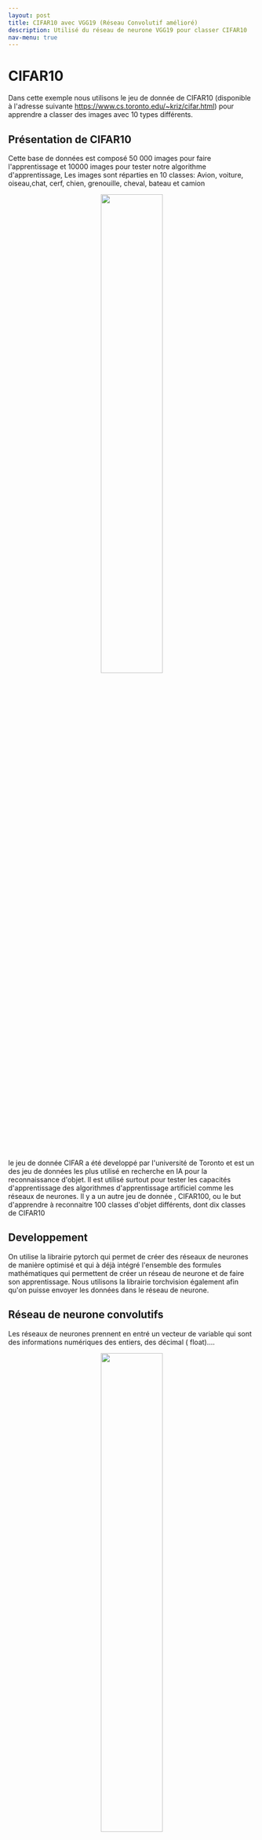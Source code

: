 ```yaml
---
layout: post
title: CIFAR10 avec VGG19 (Réseau Convolutif amélioré)
description: Utilisé du réseau de neurone VGG19 pour classer CIFAR10
nav-menu: true
---
```



# CIFAR10

Dans cette exemple nous utilisons le jeu de donnée de CIFAR10 (disponible à l'adresse suivante https://www.cs.toronto.edu/~kriz/cifar.html) pour apprendre a classer des images avec 10 types différents.

## Présentation de CIFAR10
Cette base de données est composé 50 000 images pour faire l'apprentissage et 10000 images pour tester notre algorithme d'apprentissage, Les images sont réparties en 10 classes:  Avion, voiture, oiseau,chat, cerf, chien, grenouille, cheval, bateau et camion

<p style="text-align:center;"><img src="assets/images/fashion_mnist.png" align="middle"  width="50%" height="50%"/></p>

le jeu de donnée CIFAR a été developpé par l'université de Toronto et est un des jeu de données les plus utilisé en recherche en IA pour la reconnaissance d'objet. Il est utilisé surtout pour tester les capacités d'apprentissage des algorithmes d'apprentissage artificiel comme les réseaux de neurones.
Il y a un autre jeu de donnée , CIFAR100, ou le but d'apprendre à reconnaitre 100 classes d'objet différents, dont dix classes de CIFAR10


## Developpement

On utilise la librairie pytorch qui permet de créer des réseaux de neurones de manière optimisé et qui à déjà intégré l'ensemble des formules mathématiques qui permettent de créer un réseau de neurone et de faire son apprentissage.
Nous utilisons la librairie torchvision également afin qu'on puisse envoyer les données dans le réseau de neurone.

## Réseau de neurone convolutifs

Les réseaux de neurones prennent en entré  un vecteur de variable qui sont des informations numériques des entiers, des décimal ( float)....
<p style="text-align:center;"><img src="assets/images/reseau.gif" align="middle"  width="50%" height="50%"/></p>

Une image est composé de pixel et chaque pixel est  caractérisé par 3 variables, pour le systeme RGB ( rougle vert bleu) qui permet de creer les couleurs. Donc pour passer apprendre a classer des images d'objet il faut donner au réseau de neurone l'ensemble des pixels de l'image. Par exemple pour une image qui fait 64x64pixel, le réseau de neurone a 64x64x3 = 12288 variables en entrée. On a vu avec l'exemple de mnist que cela ne fonctionne pas très bien.

Depuis plusieurs années, il y a eu des recherches pour réduire le nombre de variable que l'on donne au réseau, a la place de donner des images bruts. D'abord parce que avec le nombre de variable en entré le réseau doit etre gigantesque et cela devient difficile a apprendre  sur des ordinateurs normaux. Aussi parce que si l'image change legerement, si un pixel change, alors cela peut completement devenir d'apprendre un modele de réseau de neurone qui  n'est pas capable de de prédire de nouvelle image.

Depuis quelques années des chercheurs on developpé des techniques innovantes qui permettent d'extraire automatiquement des informations des images et utilise des techniques permettant de filtrer les images  pour extraire les  contours des objets, les textures et les couleurs, et combine plusieurs filtre pour chaque filtre des poids sont appris pour permettre d'apprendre les meilleurs filtres qui permettent d'extraire des informations pertinente qui decrivent mieux nos images.

Pour extraire les informations, on  regarde l'image par morceaux par exemple des morceaux de 5x5 pixels et pour chaque morceau on extrait les resultats des filtres
<p style="text-align:center;"><img src="assets/images/cnn.gif" align="middle"  width="50%" height="50%"/></p>


## Plan de tests
Le jeu de donnée CIFAR 10 est constitué d'image  qui sont décrites par des  matrice de taille 32*32*3: de sorte que chaque image est de taille 32*32 pixel et chaque pixel est codé sur 3 variable en RGB ( Rouge Vert Bleu).

Ici Nous avons les résulats de 4 tests:
* D'abord un premier réseau de neurone convolutif qui permet de gerer directement  des images brut et permet d'extraire des variables et information à partir des images
    * on fait le test avec seulement quelques epochs
    * puis en utilisant un  nombre d'epoch important
* Ensuite on teste un deuxième réseau de neurone convolutif avec plus de couche 19 couches qui vont d'abord extraire des informations des images et ensuite faire l'apprentissage.
    * d'abord on test rapidement le réseau de neurone
    * ensuite on test avec d'avantage d'epoch







```python
from torchvision.datasets import CIFAR10
import numpy as np
import matplotlib.pyplot as plt
import torch
import torch.nn as nn
import torchvision.transforms as transforms
import torch.optim as optim
import torchvision.datasets as dsets
from torch.autograd import Variable
import torch.nn.functional as F
from sklearn.metrics import accuracy_score

CUDA = torch.cuda.is_available()
%matplotlib inline
```


```python
# Un objet python pour appliquer des transormation sur les images
transformation = transforms.Compose([
    transforms.ToTensor(), # on va convertir l'image en tenseur ( qui est une matrice à n dimension) de la taille 28x28x1
    transforms.Normalize((0.5, 0.5, 0.5), (0.5, 0.5, 0.5)) # on normalise les couleurs entre 0 et 1
])
CLASSES = ('avion', 'voiture', 'oiseau', 'chat',
           'cerf', 'chien', 'grenouille', 'cheval', 'bateau', 'camion')

# nombre d'image qui sont envoyé en meme temps dans le réseau
taille_batch=64

train_dataset = CIFAR10('./www/data/cifar10', train=False, download=True,
                             transform=transformation)
train_loader = torch.utils.data.DataLoader(train_dataset, batch_size=taille_batch, shuffle=True)

test_dataset = CIFAR10('./www/data/cifar10', train=False, download=True,
                            transform=transformation)
test_loader = torch.utils.data.DataLoader(test_dataset, batch_size=taille_batch, shuffle=True)
```

    Downloading https://www.cs.toronto.edu/~kriz/cifar-10-python.tar.gz to ./www/data/cifar10/cifar-10-python.tar.gz
    Files already downloaded and verified


### Réseau de neurone convolutif simple

On utilise un réseau de neurone avec 2  couche de neurone convolutif et d'abord ** 20**  filtres d'image et ensuite **30** filtre d'image. On applique les filtre pour des  morceaux d'image de  **5 x5x5 ** pixel.
Comme on a des images en couleurs on en entré on a des pixel décrit par **3** varialbe


```python
class Net(nn.Module):
    def __init__(self):
        super(Net, self).__init__()
        # 1ere couche de convolution
        self.conv1 = nn.Conv2d(3, # nombre de variable par pixel
                               20,# nombre de filtre
                               kernel_size=5 # taille du morceau de l'image pour le calcul des filtres
                              )
        self.batchnorm1 = nn.BatchNorm2d(20, affine=True) # permet de faire une moyenne des sortie de la couche
        self.conv2 = nn.Conv2d(20, 30, kernel_size=5) # deuxieme couche de convolution
        self.batchnorm2 = nn.BatchNorm2d(30, affine=True) # deuxleme couche de convolution
        self.fc1 = nn.Linear(750, 100) #couche de reseau de neurone classique avec 750 neurone
        self.fc2 = nn.Linear(100, 10) # couche de 100 neruone

    def forward(self, x):
        """
        Ici on applique la propagation
        """
        x = self.conv1(x)
        x = self.batchnorm1(x)
        x = F.selu(F.max_pool2d(x,2))
        x = F.selu(F.max_pool2d(self.batchnorm2(self.conv2(x)), 2))
        #x = F.selu(F.max_pool2d(self.batchnorm3(self.conv3(x)), 2))
        x = x.view(x.size(0),-1) # on applati la sortie des neurone convolutif
        x = F.selu(self.fc1(x))
        x = F.dropout(x, training=self.training) # dropout sert a ignorer des neurones pendant la propagation:
        # les donnees ne passe pas dans ces neurone et a chaque nouvel epoch on change les neurones qui sont adapter
        # ca sert a eviter de mal apprendre et ca reduit le temps de calcul
        x = self.fc2(x)
        # on renvoi le resultat de 10 variable qui correspond a chaque classe et pour chaque classe on a la probabilite
        # d'appartenir a une classe
        return F.log_softmax(x, dim=1)
```


```python
def apprentissage(epochs=10):
    model = Net()
    if CUDA:
        model = model.cuda()
    model.train()

    loss_fn = nn.NLLLoss()
    optimizer = optim.Adagrad(model.parameters())
    epoch_loss = []
    epoch_accuracy = []
    for epoch in range(epochs):
        batch_loss = []
        for batch_num, (data, targets) in enumerate(train_loader):
            if CUDA:
                data,targets = Variable(data).cuda(), Variable(targets).cuda()
            else:
                data, targets = Variable(data), Variable(targets)
            optimizer.zero_grad()
            output = model(data) #propagation
            loss = loss_fn(output, targets)
            loss.backward() # retropropagation
            optimizer.step() # descente de gradient
            batch_loss.append(loss.data[0])
        epoch_loss.append(sum(batch_loss) / len(batch_loss))
        accuracy = accuracy_score(targets.data.cpu().numpy(), output.data.cpu().numpy().argmax(axis=1))
        epoch_accuracy.append(accuracy)
        if epoch%5 == 0:
            print('Epoch {}:\t erreur {:.4f}\tprecision {:.2%}'.format(epoch, epoch_loss[-1], accuracy))

    return model, epoch_loss,epoch_accuracy
```


```python

def test_model(model):
    # Test le réseau de neurone sur les données test
    print("Test le réseau sur des données test qui n'on jamais été observé par le réseau")
    model.eval() # dans pytorch on met le model de reseau de neurone en mode evaluation pour ne garder que le reseau de neurone
    # deja optimise et
    for i,(data, targets) in  enumerate(test_loader):# on parcours toute les donnees de test
        if CUDA:
            outputs = model(Variable(data).cuda())# on envoiles donnee sur le GPU si on en a un
        else:
            outputs = model(Variable(data).cpu())
        # on garde que la variable de sortie qui a la plus grande probabilite

        log_probs, output_classes = outputs.max(dim=1)
        accuracy = accuracy_score(targets.cpu().numpy(), output_classes.data.cpu().numpy())
        print('Accuracy: {:.2%}'.format(accuracy))
        # on calcul la precision du modele
        fig, axes = plt.subplots(8, 8, figsize=(16, 16))
        # pour toute les images de test on va afficher l'image et la classe qu'il a predi et la probabilité
        # si le réseau de neurone c'est trompe alors on affiche l'image en rouge
        zip_these = axes.ravel(), log_probs.data.exp(), output_classes.data.cpu(), targets, data.cpu().numpy().squeeze()
        for ax, prob, output_class, target, img in zip(*zip_these):
            img = img / 2 + 0.5     # unnormalize
            ax.axis('off')
            if output_class == target:
                ax.imshow(np.transpose(img, (1, 2, 0)) , cmap='gray' if output_class == target else 'autumn')
                ax.set_title('{} {:.1%} '.format(CLASSES[output_class], prob))
            else:
                # comme un pixel est codé sur trois variable R G et B , on prend on met la variable R a 1
                # cela va forder a ce que les image soit toute dans des couleurs de rouge ou des teintes de rouge
                img[0,:,:]=1
                ax.imshow(np.transpose(img, (1, 2, 0)) , cmap='gray' if output_class == target else 'autumn')
                ax.set_title(r'x{} {:.1%}x '.format(CLASSES[output_class], prob))
        plt.show()
        if i>=5:
            break
```


```python
model, epoch_loss,epoch_accuracy = apprentissage(epochs=3)
fig,axes = plt.subplots(1,2, figsize=(16,4))
axes = axes.ravel()
axes[0].plot(epoch_loss)
axes[0].set_xlabel('Epoch')
axes[0].set_title('Erreur')
axes[0].set_ylabel('valeur')

axes[1].plot(epoch_accuracy)
axes[1].set_xlabel('Epoch')
axes[1].set_title('Erreur')
axes[1].set_ylabel('valeur')
plt.show()
```


```python
test_model(model=model)
```

    Test le réseau sur des données test qui n'on jamais été observé par le réseau
    Accuracy: 56.25%



<p style="text-align:center;"><img src="assets/images/cifar10/output_9_1.png"  width="50%" height="50%"/></p>


    Accuracy: 51.56%



<p style="text-align:center;"><img src="assets/images/cifar10/output_9_3.png"  width="50%" height="50%"/></p>


    Accuracy: 51.56%



<p style="text-align:center;"><img src="assets/images/cifar10/output_9_5.png"  width="50%" height="50%"/></p>


    Accuracy: 56.25%



<p style="text-align:center;"><img src="assets/images/cifar10/output_9_7.png"  width="50%" height="50%"/></p>


    Accuracy: 39.06%



<p style="text-align:center;"><img src="assets/images/cifar10/output_9_9.png"  width="50%" height="50%"/></p>


    Accuracy: 65.62%



<p style="text-align:center;"><img src="assets/images/cifar10/output_9_11.png"  width="50%" height="50%"/></p>



```python
model, epoch_loss,epoch_accuracy = apprentissage(epochs=120)
fig,axes = plt.subplots(1,2, figsize=(16,4))
axes = axes.ravel()
axes[0].plot(epoch_loss)
axes[0].set_xlabel('Epoch')
axes[0].set_title('Erreur')
axes[0].set_ylabel('valeur')
```

    /home/nacim/anaconda2/lib/python2.7/site-packages/ipykernel_launcher.py:23: UserWarning: invalid index of a 0-dim tensor. This will be an error in PyTorch 0.5. Use tensor.item() to convert a 0-dim tensor to a Python number


    Epoch 0:	 erreur 1.7954	precision 56.25%
    Epoch 5:	 erreur 1.2533	precision 56.25%
    Epoch 10:	 erreur 1.1037	precision 56.25%
    Epoch 15:	 erreur 0.9972	precision 62.50%
    Epoch 20:	 erreur 0.9234	precision 62.50%
    Epoch 25:	 erreur 0.8563	precision 87.50%
    Epoch 30:	 erreur 0.8091	precision 62.50%
    Epoch 35:	 erreur 0.7531	precision 75.00%
    Epoch 40:	 erreur 0.7089	precision 75.00%
    Epoch 45:	 erreur 0.6816	precision 75.00%
    Epoch 50:	 erreur 0.6452	precision 93.75%
    Epoch 55:	 erreur 0.6113	precision 75.00%
    Epoch 60:	 erreur 0.5778	precision 81.25%
    Epoch 65:	 erreur 0.5564	precision 81.25%
    Epoch 70:	 erreur 0.5247	precision 87.50%
    Epoch 75:	 erreur 0.5106	precision 81.25%
    Epoch 80:	 erreur 0.4786	precision 93.75%
    Epoch 85:	 erreur 0.4575	precision 75.00%
    Epoch 90:	 erreur 0.4369	precision 75.00%
    Epoch 95:	 erreur 0.4178	precision 75.00%
    Epoch 100:	 erreur 0.4065	precision 62.50%
    Epoch 105:	 erreur 0.3813	precision 93.75%
    Epoch 110:	 erreur 0.3740	precision 81.25%
    Epoch 115:	 erreur 0.3478	precision 75.00%



<p style="text-align:center;"><img src="assets/images/cifar10/output_10_2.png"  width="50%" height="50%"/></p>


    Test le réseau sur des données test qui n'on jamais été observé par le réseau
    Accuracy: 98.44%



<p style="text-align:center;"><img src="assets/images/cifar10/output_10_4.png"  width="50%" height="50%"/></p>


    Accuracy: 98.44%



<p style="text-align:center;"><img src="assets/images/cifar10/output_10_6.png"  width="50%" height="50%"/></p>


    Accuracy: 93.75%



<p style="text-align:center;"><img src="assets/images/cifar10/output_10_8.png"  width="50%" height="50%"/></p>


    Accuracy: 95.31%



<p style="text-align:center;"><img src="assets/images/cifar10/output_10_10.png"  width="50%" height="50%"/></p>


    Accuracy: 85.94%



<p style="text-align:center;"><img src="assets/images/cifar10/output_10_12.png"  width="50%" height="50%"/></p>


    Accuracy: 93.75%



<p style="text-align:center;"><img src="assets/images/cifar10/output_10_14.png"  width="50%" height="50%"/></p>



```python
class VGG(nn.Module):
    def __init__(self, vgg_name):
        super(VGG, self).__init__()
        cfg = {
    'VGG11': [64, 'M', 128, 'M', 256, 256, 'M', 512, 512, 'M', 512, 512, 'M'],
    'VGG13': [64, 64, 'M', 128, 128, 'M', 256, 256, 'M', 512, 512, 'M', 512, 512, 'M'],
    'VGG16': [64, 64, 'M', 128, 128, 'M', 256, 256, 256, 'M', 512, 512, 512, 'M', 512, 512, 512, 'M'],
    'VGG19': [64, 64, 'M', 128, 128, 'M', 256, 256, 256, 256, 'M', 512, 512, 512, 512, 'M', 512, 512, 512, 512, 'M'],
}
        self.features = self._make_layers(cfg[vgg_name])
        self.classifier = nn.Linear(512, 10)


    def forward(self, x):
        out = self.features(x) # on extrait les info pour chaque image en fonctions
        #des couches qui ont été defini dans la fonction make layer
        out = out.view(out.size(0), -1)
        # on applique des couches de neurones classique  avec 512 neurones et une fonction d'activation SELU
        out = self.classifier(out)
        out = nn.SELU(out)
        # en sortie il y a 10 neurones  pour chaque neurone on applique une fonction d'activation
        return nn.LogSoftmax(out)

    def _make_layers(self, cfg):
        layers = []
        in_channels = 3
        for x in cfg: # on parcours le tableau qui correspond a le nombre de neurone par couche
            if x == 'M':
                # si dans la list on a un M alors on divise on reduit la taille de l'image par 2
                layers += [nn.MaxPool2d(kernel_size=2, stride=2)]
            else:
                # sinon on creer une nouvelle couche en fonction du nombre de neurone qui est défini dans le tableau cfg
                layers += [nn.Conv2d(in_channels, x, kernel_size=3, padding=1),
                           nn.BatchNorm2d(x),
                           nn.SELU(inplace=True)]
                # chaque couche correspond a une couche de convolution avec x neurones
                # et une couche de batch qui normalisze les valeurs entre les neurones
                # et c'est suivi par l'utilisation d'une fonction d'activation SELU
                in_channels = x
        # on a ajoute une couche qui fait la moyenne des neurones
        layers += [nn.AvgPool2d(kernel_size=1, stride=1)]
        # on retourne l'ensemble des couches qui vont calculer les informations pertinente d'une image
        return nn.Sequential(*layers)

def apprentissage(model, epochs=10):
    if CUDA:
        model = model.cuda()
    model.train()

    loss_fn = nn.NLLLoss() # la fonction d'erreur est modifie ce n'est pas   prediction - y mais une fonction qui prend
    # en compte 10 sortie
    optimizer = optim.Adagrad(model.parameters()) # on utilise une version differente de la descente de gradient
    # Adagrad est un algorithme de descente de gradient qui est améliore la descente gradient en evitant de tomber
    #assurant de reduire au maximum l'erreur
    epoch_loss = [] # on va stocker l'erreur moyenne a chaque epoch
    epoch_accuracy = []#on va stocker la precision moyenne a chaque epoch
    for epoch in range(epochs):
        batch_loss = [] # on stock l'erreur par batch
        for batch_num, (data, targets) in enumerate(train_loader):
            if CUDA:
                data,targets = Variable(data).cuda(), Variable(targets).cuda() # ici on passe ici seulement si on peut
                # lancer le code dans la carte graphique
                # sinon on passe
            else:
                data, targets = Variable(data), Variable(targets)
            # on fait la propagation des donnees dans le reseau
            optimizer.zero_grad()
            output = model(data) #propagation
            # on calcul l'erreur de toutes les images dans le batch
            loss = loss_fn(output, targets)
            # on fait la retropropagation des donnees
            loss.backward() # retropropagation
            # on optimize les poids de tout le reseau de neurone  en fait une descente de gradient avec ADAgrad
            optimizer.step() # descente de gradient
            batch_loss.append(loss.data[0]) # on ajoute dans la liste l'erreur du batch
        epoch_loss.append(sum(batch_loss) / len(batch_loss))# on ajoute l'erreur moyenne
        #on calcule la precision du modele
        accuracy = accuracy_score(targets.data.cpu().numpy(), output.data.cpu().numpy().argmax(axis=1))
        #on ajoute la precision dans la liste
        epoch_accuracy.append(accuracy)
        # on affiche toute les 5 epochs les statistiques
        if epoch%5 == 0:
            print('Epoch {}:\t erreur {:.4f}\tprecision {:.2%}'.format(epoch, epoch_loss[-1], accuracy))
    return model, epoch_loss,epoch_accuracy
```


```python
model_vgg = VGG(vgg_name='VGG19') # on initialise le reseau de neurone
model, epoch_loss,epoch_accuracy = apprentissage(model=model, epochs=100) # on lance l'apprentissage et on reccupere
# les liste d'erreurs et precision pour les afficher, le modele de reseau de neurone qui est appris sera utilise ensuite
fig,axes = plt.subplots(1,2, figsize=(16,4))
axes = axes.ravel()
axes[0].plot(epoch_loss)
axes[0].set_xlabel('Epoch')
axes[0].set_title('Erreur')
axes[0].set_ylabel('valeur')
axes[1].plot(epoch_accuracy)
axes[1].set_xlabel('Epoch')
axes[1].set_title('Precision')
axes[1].set_ylabel('valeur')
plt.show()
```

    /home/nacim/anaconda2/lib/python2.7/site-packages/ipykernel_launcher.py:75: UserWarning: invalid index of a 0-dim tensor. This will be an error in PyTorch 0.5. Use tensor.item() to convert a 0-dim tensor to a Python number


    Epoch 0:	 erreur 1.1433	precision 93.75%
    Epoch 5:	 erreur 0.1177	precision 100.00%
    Epoch 10:	 erreur 0.0844	precision 100.00%
    Epoch 15:	 erreur 0.0693	precision 93.75%
    Epoch 20:	 erreur 0.0655	precision 87.50%
    Epoch 25:	 erreur 0.0548	precision 100.00%
    Epoch 30:	 erreur 0.0545	precision 100.00%
    Epoch 35:	 erreur 0.0506	precision 100.00%
    Epoch 40:	 erreur 0.0500	precision 100.00%
    Epoch 45:	 erreur 0.0451	precision 100.00%
    Epoch 50:	 erreur 0.0397	precision 100.00%
    Epoch 55:	 erreur 0.0394	precision 93.75%
    Epoch 60:	 erreur 0.0435	precision 100.00%
    Epoch 65:	 erreur 0.0354	precision 100.00%
    Epoch 70:	 erreur 0.0453	precision 93.75%
    Epoch 75:	 erreur 0.0361	precision 93.75%
    Epoch 80:	 erreur 0.0350	precision 93.75%
    Epoch 85:	 erreur 0.0317	precision 100.00%
    Epoch 90:	 erreur 0.0342	precision 93.75%
    Epoch 95:	 erreur 0.0288	precision 100.00%



<p style="text-align:center;"><img src="assets/images/cifar10/output_12_2.png"  width="50%" height="50%"/></p>



```python
test_model(model=model)
```

    Test le réseau sur des données test qui n'on jamais été observé par le réseau
    Accuracy: 100.00%



<p style="text-align:center;"><img src="assets/images/cifar10/output_13_1.png"  width="50%" height="50%"/></p>


    Accuracy: 100.00%



<p style="text-align:center;"><img src="assets/images/cifar10/output_13_3.png"  width="50%" height="50%"/></p>


    Accuracy: 100.00%



<p style="text-align:center;"><img src="assets/images/cifar10/output_13_5.png"  width="50%" height="50%"/></p>


    Accuracy: 100.00%



<p style="text-align:center;"><img src="assets/images/cifar10/output_13_7.png"  width="50%" height="50%"/></p>


    Accuracy: 100.00%



<p style="text-align:center;"><img src="assets/images/cifar10/output_13_9.png"  width="50%" height="50%"/></p>


    Accuracy: 100.00%



<p style="text-align:center;"><img src="assets/images/cifar10/output_13_11.png"  width="50%" height="50%"/></p>
